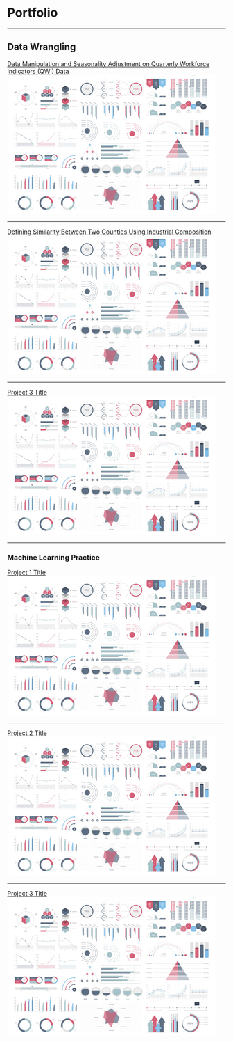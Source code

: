 # Portfolio

---

## Data Wrangling 

[Data Manipulation and Seasonality Adjustment on Quarterly Workforce Indicators (QWI) Data](/prep_qwi_demo.html)
<img src="images/dummy_thumbnail.jpg?raw=true"/>

---
[Defining Similarity Between Two Counties Using Industrial Composition](/cnty_pair_demo.html)
<img src="images/dummy_thumbnail.jpg?raw=true"/>

---
[Project 3 Title](http://example.com/)
<img src="images/dummy_thumbnail.jpg?raw=true"/>

---

### Machine Learning Practice 

[Project 1 Title](/725_hw3_Yimin_Guo.html)
<img src="images/dummy_thumbnail.jpg?raw=true"/>

---
[Project 2 Title](/pdf/sample_presentation.pdf)
<img src="images/dummy_thumbnail.jpg?raw=true"/>

---
[Project 3 Title](http://example.com/)
<img src="images/dummy_thumbnail.jpg?raw=true"/>



